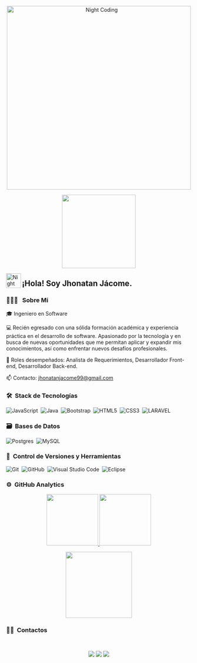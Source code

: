 <p align="center">
  <img src="https://giffiles.alphacoders.com/220/220764.gif" alt="Night Coding" width="500" />
</p>

<p align="center">
  <img src="https://giffiles.alphacoders.com/211/211796.gif" height="200" />
</p>

<img alt="Night Coding" src="./assets/Hand%20Wave.gif" width='40' align="left"/><h2 align="left">¡Hola! Soy Jhonatan Jácome.</h2>

<!-- ## 👋 &nbsp;Hola soy Jhonatan Jácome -->

### 👨🏻‍💻 &nbsp; Sobre Mi

🎓 Ingeniero en Software

💻 Recién egresado con una sólida formación académica y experiencia práctica en el desarrollo de software. Apasionado por la tecnología y en busca de nuevas oportunidades que me permitan aplicar y expandir mis conocimientos, así como enfrentar nuevos desafíos profesionales.

📝 Roles desempeñados: Analista de Requerimientos, Desarrollador Front-end, Desarrollador Back-end.

📫 Contacto: jhonatanjacome99@gmail.com

<!--
Revisar para poner un gif
<img alt="Night Coding" src="https://giffiles.alphacoders.com/211/211796.gif" align="right"/> -->



### 🛠 &nbsp;Stack de Tecnologías
![JavaScript](https://img.shields.io/badge/javascript-%23323330.svg?style=for-the-badge&logo=javascript&logoColor=%23F7DF1E)&nbsp;
![Java](https://img.shields.io/badge/java-%23ED8B00.svg?style=for-the-badge&logo=java&logoColor=white)&nbsp;
![Bootstrap](https://img.shields.io/badge/bootstrap-%23563D7C.svg?style=for-the-badge&logo=bootstrap&logoColor=white)&nbsp;
![HTML5](https://img.shields.io/badge/html5-%23E34F26.svg?style=for-the-badge&logo=html5&logoColor=white)&nbsp;
![CSS3](https://img.shields.io/badge/css3-%231572B6.svg?style=for-the-badge&logo=css3&logoColor=white)&nbsp;
![LARAVEL](https://img.shields.io/badge/Laravel-v10-FF2D20?style=for-the-badge&logo=laravel&logoColor=white)&nbsp;


### 🗃 &nbsp;Bases de Datos

![Postgres](https://img.shields.io/badge/postgres-%23316192.svg?style=for-the-badge&logo=postgresql&logoColor=white)&nbsp;
![MySQL](https://img.shields.io/badge/MySQL-00000F?style=for-the-badge&logo=mysql&logoColor=white)&nbsp;

### 🧰 &nbsp;Control de Versiones y Herramientas 

![Git](https://img.shields.io/badge/git-%23F05033.svg?style=for-the-badge&logo=git&logoColor=white)&nbsp;
![GitHub](https://img.shields.io/badge/github-%23121011.svg?style=for-the-badge&logo=github&logoColor=white)&nbsp;
![Visual Studio Code](https://img.shields.io/badge/Visual%20Studio%20Code-0078d7.svg?style=for-the-badge&logo=visual-studio-code&logoColor=white)&nbsp;
![Eclipse](https://img.shields.io/badge/Eclipse-FE7A16.svg?style=for-the-badge&logo=Eclipse&logoColor=white)&nbsp;

### ⚙️ &nbsp;GitHub Analytics

<p align="center">
  <a href="https://github.com/Jhonatanjacome07">
    <img height="140em" src="https://github-readme-stats-eight-theta.vercel.app/api?username=Jhonatanjacome07&show_icons=true&theme=algolia&include_all_commits=true&count_private=true"/>
  </a>
  <a href="https://github.com/Jhonatanjacome07">
    <img height="140em" src="https://github-readme-stats-eight-theta.vercel.app/api/top-langs/?username=Jhonatanjacome07&layout=compact&langs_count=8&theme=algolia"/>
  </a>
</p>

<p align="center">
  <img height="180em" src="https://github-readme-streak-stats.herokuapp.com/?user=Jhonatanjacome07&theme=dark&hide_border=true"/>
</p>

### 🤝🏻 &nbsp;Contactos
<br>
<p align="center">
  <a target="_blank" href="https://www.linkedin.com/in/jhonatan-steven-jacome-/"><img src="https://img.shields.io/badge/-LinkedIn-0077B5?style=for-the-badge&logo=Linkedin&logoColor=white"></img></a>
  <a target="_blank" href="mailto:jhonatanjacome99@gmail.com"><img src="https://img.shields.io/badge/-Gmail-D14836?style=for-the-badge&logo=Gmail&logoColor=white"></img></a>
  <a target="_blank" href="https://www.facebook.com/jhonatan.jacome.33"> <img src="https://img.shields.io/badge/-Facebook-1877F2?style=for-the-badge&logo=Facebook&logoColor=white"></img></a>
</p>
<br>




